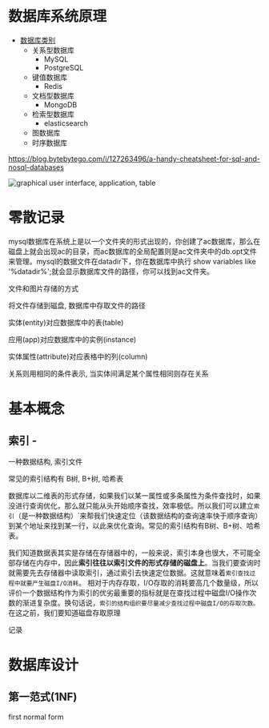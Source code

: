 # 数据库系统原理



- [数据库类别](https://www.modb.pro/db/48999)
    - 关系型数据库
        - MySQL
        - PostgreSQL
    - 键值数据库
        - Redis
    - 文档型数据库
        - MongoDB
    - 检索型数据库
        - elasticsearch
    - 图数据库
    - 时序数据库

https://blog.bytebytego.com/i/127263496/a-handy-cheatsheet-for-sql-and-nosql-databases

![graphical user interface, application, table](https://wwfyde.oss-cn-hangzhou.aliyuncs.com/images/202306161008344.jpeg)

# 零散记录

mysql数据库在系统上是以一个文件夹的形式出现的，你创建了ac数据库，那么在磁盘上就会出现ac的目录，而ac数据库的全局配置则是ac文件夹中的db.opt文件来管理。mysql的数据文件在datadir下，你在数据库中执行 show variables like '%datadir%';就会显示数据库文件的路径，你可以找到ac文件夹。



文件和图片存储的方式 

将文件存储到磁盘, 数据库中存取文件的路径

实体(entity)对应数据库中的表(table)

应用(app)对应数据库中的实例(instance)

实体属性(attribute)对应表格中的列(column)

关系则用相同的条件表示, 当实体间满足某个属性相同则存在关系

# 基本概念

## 索引 - 

一种数据结构, 索引文件

常见的索引结构有 B树, B+树, 哈希表

数据库以二维表的形式存储，如果我们以某一属性或多条属性为条件查找时，如果没进行查询优化，那么就只能从头开始顺序查找，效率极低。所以我们可以建立`索引`（是一种数据结构）`来帮我们快速定位（该数据结构的查询速率快于顺序查询）到某个地址来找到某一行，以此来优化查询。常见的索引结构有B树、B+树、哈希表。

我们知道数据表其实是存储在存储器中的，一般来说，索引本身也很大，不可能全部存储在内存中，因此**索引往往以索引文件的形式存储的磁盘上**。当我们要查询时就需要先去存储器中读取索引，通过索引去快速定位数据。这就意味着`索引查找过程中就要产生磁盘I/O消耗`。
 相对于内存存取，I/O存取的消耗要高几个数量级，所以评价一个数据结构作为索引的优劣最重要的指标就是在查找过程中磁盘I/O操作次数的渐进复杂度。换句话说，`索引的结构组织要尽量减少查找过程中磁盘I/O的存取次数。`在这之前，我们要知道磁盘存取原理

记录



# 数据库设计

## 第一范式(1NF)

first normal form